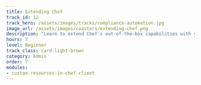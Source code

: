 ```yaml
---
title: Extending Chef
track_id: 12
track_hero: /assets/images/tracks/compliance-automation.jpg
image_url: /assets/images/coasters/extending-chef.png
description: "Learn to extend Chef's out-of-the-box capabilities with your own a la carte creations, like developing an Ohai plugin to collect a custom set of attributes or creating custom resources. Apply refactoring techniques that let you write multi-platform cookbooks."
hours: 7
level: Beginner
track_class: card-light-brown
category: Admin
order: 7
modules:
- custom-resources-in-chef-client
---
```

